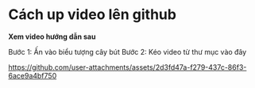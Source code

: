 # Cách up video lên github

**Xem video hướng dẫn sau**

Bước 1: Ấn vào biểu tượng cây bút
Bước 2: Kéo video từ thư mục vào đây


https://github.com/user-attachments/assets/2d3fd47a-f279-437c-86f3-6ace9a4bf750

